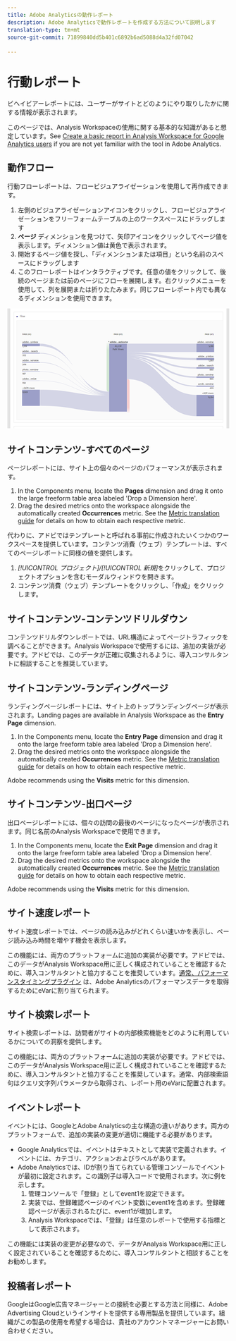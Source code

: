 ```yaml
---
title: Adobe Analyticsの動作レポート
description: Adobe Analyticsで動作レポートを作成する方法について説明します
translation-type: tm+mt
source-git-commit: 71899840dd5b401c6892b6ad5088d4a32fd07042

---
```



# 行動レポート

ビヘイビアーレポートには、ユーザーがサイトとどのようにやり取りしたかに関する情報が表示されます。

このページでは、Analysis Workspaceの使用に関する基本的な知識があると想定しています。See [Create a basic report in Analysis Workspace for Google Analytics users](create-report.md) if you are not yet familiar with the tool in Adobe Analytics.

## 動作フロー

行動フローレポートは、フロービジュアライゼーションを使用して再作成できます。

1. 左側のビジュアライゼーションアイコンをクリックし、フロービジュアライゼーションをフリーフォームテーブルの上のワークスペースにドラッグします
2. **ページ** ディメンションを見つけて、矢印アイコンをクリックしてページ値を表示します。ディメンション値は黄色で表示されます。
3. 開始するページ値を探し、「ディメンションまたは項目」という名前のスペースにドラッグします
4. このフローレポートはインタラクティブです。任意の値をクリックして、後続のページまたは前のページにフローを展開します。右クリックメニューを使用して、列を展開または折りたたみます。同じフローレポート内でも異なるディメンションを使用できます。

![フローレポート](../assets/flow.png)

## サイトコンテンツ-すべてのページ

ページレポートには、サイト上の個々のページのパフォーマンスが表示されます。

1. In the Components menu, locate the **Pages** dimension and drag it onto the large freeform table area labeled 'Drop a Dimension here'.
2. Drag the desired metrics onto the workspace alongside the automatically created **Occurrences** metric. See the [Metric translation guide](common-metrics.md) for details on how to obtain each respective metric.

代わりに、アドビではテンプレートと呼ばれる事前に作成されたいくつかのワークスペースを提供しています。コンテンツ消費（ウェブ）テンプレートは、すべてのページレポートに同様の値を提供します。

1. *[!UICONTROL プロジェクト]/[!UICONTROL 新規]*&#x200B;をクリックして、プロジェクトオプションを含むモーダルウィンドウを開きます。
2. コンテンツ消費（ウェブ）テンプレートをクリックし、「作成」をクリックします。

## サイトコンテンツ-コンテンツドリルダウン

コンテンツドリルダウンレポートでは、URL構造によってページトラフィックを調べることができます。Analysis Workspaceで使用するには、追加の実装が必要です。アドビでは、このデータが正確に収集されるように、導入コンサルタントに相談することを推奨しています。

## サイトコンテンツ-ランディングページ

ランディングページレポートには、サイト上のトップランディングページが表示されます。Landing pages are available in Analysis Workspace as the **Entry Page** dimension.

1. In the Components menu, locate the **Entry Page** dimension and drag it onto the large freeform table area labeled 'Drop a Dimension here'.
2. Drag the desired metrics onto the workspace alongside the automatically created **Occurrences** metric. See the [Metric translation guide](common-metrics.md) for details on how to obtain each respective metric.

Adobe recommends using the **Visits** metric for this dimension.

## サイトコンテンツ-出口ページ

出口ページレポートには、個々の訪問の最後のページになったページが表示されます。同じ名前のAnalysis Workspaceで使用できます。

1. In the Components menu, locate the **Exit Page** dimension and drag it onto the large freeform table area labeled 'Drop a Dimension here'.
2. Drag the desired metrics onto the workspace alongside the automatically created **Occurrences** metric. See the [Metric translation guide](common-metrics.md) for details on how to obtain each respective metric.

Adobe recommends using the **Visits** metric for this dimension.

## サイト速度レポート

サイト速度レポートでは、ページの読み込みがどれくらい速いかを表示し、ページ読み込み時間を増やす機会を表示します。

この機能には、両方のプラットフォームに追加の実装が必要です。アドビでは、このデータがAnalysis Workspace用に正しく構成されていることを確認するために、導入コンサルタントと協力することを推奨しています。[通常、パフォーマンスタイミングプラグイン](../../../implement/js-implementation/plugins/performancetiming.md) は、Adobe Analyticsのパフォーマンスデータを取得するためにeVarに割り当てられます。

## サイト検索レポート

サイト検索レポートは、訪問者がサイトの内部検索機能をどのように利用しているかについての洞察を提供します。

この機能には、両方のプラットフォームに追加の実装が必要です。アドビでは、このデータがAnalysis Workspace用に正しく構成されていることを確認するために、導入コンサルタントと協力することを推奨しています。通常、内部検索語句はクエリ文字列パラメータから取得され、レポート用のeVarに配置されます。

## イベントレポート

イベントには、GoogleとAdobe Analyticsの主な構造の違いがあります。両方のプラットフォームで、追加の実装の変更が適切に機能する必要があります。

* Google Analyticsでは、イベントはテキストとして実装で定義されます。イベントには、カテゴリ、アクションおよびラベルがあります。
* Adobe Analyticsでは、IDが割り当てられている管理コンソールでイベントが最初に設定されます。この識別子は導入コードで使用されます。次に例を示します。
   1. 管理コンソールで「登録」としてevent1を設定できます。
   2. 実装では、登録確認ページのイベント変数にevent1を含めます。登録確認ページが表示されるたびに、event1が増加します。
   3. Analysis Workspaceでは、「登録」は任意のレポートで使用する指標として表示されます。

この機能には実装の変更が必要なので、データがAnalysis Workspace用に正しく設定されていることを確認するために、導入コンサルタントと相談することをお勧めします。

## 投稿者レポート

GoogleはGoogle広告マネージャーとの接続を必要とする方法と同様に、Adobe Advertising Cloudというインサイトを提供する専用製品を提供しています。組織がこの製品の使用を希望する場合は、貴社のアカウントマネージャーにお問い合わせください。
